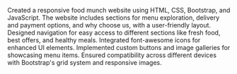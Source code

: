 Created a responsive food munch website using HTML, CSS, Bootstrap, and JavaScript. The website includes sections for menu exploration, delivery and payment options, and why choose us, with a user-friendly layout. Designed navigation for easy access to different sections like fresh food, best offers, and healthy meals. Integrated font-awesome icons for enhanced UI elements. Implemented custom buttons and image galleries for showcasing menu items. Ensured compatibility across different devices with Bootstrap's grid system and responsive images.
